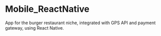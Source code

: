 # Mobile_ReactNative
App for the burger restaurant niche, integrated with GPS API and payment gateway, using React Native.
